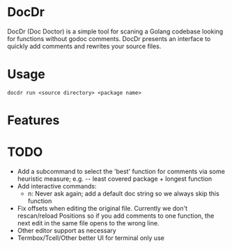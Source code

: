 # DocDr

DocDr (Doc Doctor) is a simple tool for scaning a Golang codebase looking for
functions without godoc comments.  DocDr presents an interface to quickly add
comments and rewrites your source files.

# Usage
```
docdr run <source directory> <package name>
```

# Features


# TODO
* Add a subcommand to select the 'best' function for comments via some
  heuristic measure; e.g. -- least covered package + longest function
* Add interactive commands:
	* n: Never ask again; add a default doc string so we always skip this function
* Fix offsets when editing the original file. Currently we don't rescan/reload Positions
  so if you add comments to one function, the next edit in the same file opens to the wrong line.
* Other editor support as necessary
* Termbox/Tcell/Other better UI for terminal only use
